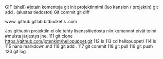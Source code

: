 GIT (shell)
#jotain komentoja
git init projektinnimi (luo kansion / projektin)
git add . (alustaa tiedostot)
Git commit
git diff

www.
github
gitlab
bitbucketls
.com

Jos githubin projektiin ei ole tehty lisenssitiedosta niin komennot eivät toimi
#muista järjestys jne.
111  git clone https://github.com/jotenkim/hellopuppet.git
  112  ls
  113  cd hellopuppet/
  114  ls
  115  nano markdown.md
  116  git add .
  117  git commit
  118  git pull
  119  git push
  120  git log
